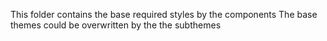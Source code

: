 This folder contains the base required styles by the components
The base themes could be overwritten by the the subthemes
